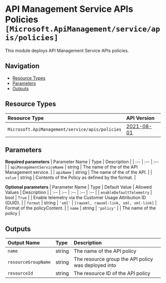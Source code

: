 # API Management Service APIs Policies `[Microsoft.ApiManagement/service/apis/policies]`

This module deploys API Management Service APIs policies.

## Navigation

- [Resource Types](#Resource-Types)
- [Parameters](#Parameters)
- [Outputs](#Outputs)

## Resource Types

| Resource Type | API Version |
| :-- | :-- |
| `Microsoft.ApiManagement/service/apis/policies` | [2021-08-01](https://docs.microsoft.com/en-us/azure/templates/Microsoft.ApiManagement/2021-08-01/service/apis/policies) |

## Parameters

**Required parameters**
| Parameter Name | Type | Description |
| :-- | :-- | :-- |
| `apiManagementServiceName` | string | The name of the of the API Management service. |
| `apiName` | string | The name of the of the API. |
| `value` | string | Contents of the Policy as defined by the format. |

**Optional parameters**
| Parameter Name | Type | Default Value | Allowed Values | Description |
| :-- | :-- | :-- | :-- | :-- |
| `enableDefaultTelemetry` | bool | `True` |  | Enable telemetry via the Customer Usage Attribution ID (GUID). |
| `format` | string | `'xml'` | `[rawxml, rawxml-link, xml, xml-link]` | Format of the policyContent. |
| `name` | string | `'policy'` |  | The name of the policy |


## Outputs

| Output Name | Type | Description |
| :-- | :-- | :-- |
| `name` | string | The name of the API policy |
| `resourceGroupName` | string | The resource group the API policy was deployed into |
| `resourceId` | string | The resource ID of the API policy |
